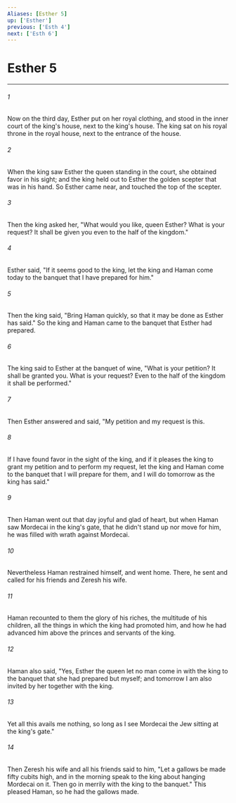 ```yaml
---
Aliases: [Esther 5]
up: ['Esther']
previous: ['Esth 4']
next: ['Esth 6']
---
```

# Esther 5
***





###### 1 

Now on the third day, Esther put on her royal clothing, and stood in the inner court of the king's house, next to the king's house. The king sat on his royal throne in the royal house, next to the entrance of the house. 



###### 2 

When the king saw Esther the queen standing in the court, she obtained favor in his sight; and the king held out to Esther the golden scepter that was in his hand. So Esther came near, and touched the top of the scepter. 



###### 3 

Then the king asked her, "What would you like, queen Esther? What is your request? It shall be given you even to the half of the kingdom." 



###### 4 

Esther said, "If it seems good to the king, let the king and Haman come today to the banquet that I have prepared for him." 



###### 5 

Then the king said, "Bring Haman quickly, so that it may be done as Esther has said." So the king and Haman came to the banquet that Esther had prepared. 



###### 6 

The king said to Esther at the banquet of wine, "What is your petition? It shall be granted you. What is your request? Even to the half of the kingdom it shall be performed." 



###### 7 

Then Esther answered and said, "My petition and my request is this. 



###### 8 

If I have found favor in the sight of the king, and if it pleases the king to grant my petition and to perform my request, let the king and Haman come to the banquet that I will prepare for them, and I will do tomorrow as the king has said." 



###### 9 

Then Haman went out that day joyful and glad of heart, but when Haman saw Mordecai in the king's gate, that he didn't stand up nor move for him, he was filled with wrath against Mordecai. 



###### 10 

Nevertheless Haman restrained himself, and went home. There, he sent and called for his friends and Zeresh his wife. 



###### 11 

Haman recounted to them the glory of his riches, the multitude of his children, all the things in which the king had promoted him, and how he had advanced him above the princes and servants of the king. 



###### 12 

Haman also said, "Yes, Esther the queen let no man come in with the king to the banquet that she had prepared but myself; and tomorrow I am also invited by her together with the king. 



###### 13 

Yet all this avails me nothing, so long as I see Mordecai the Jew sitting at the king's gate." 



###### 14 

Then Zeresh his wife and all his friends said to him, "Let a gallows be made fifty cubits high, and in the morning speak to the king about hanging Mordecai on it. Then go in merrily with the king to the banquet." This pleased Haman, so he had the gallows made.
